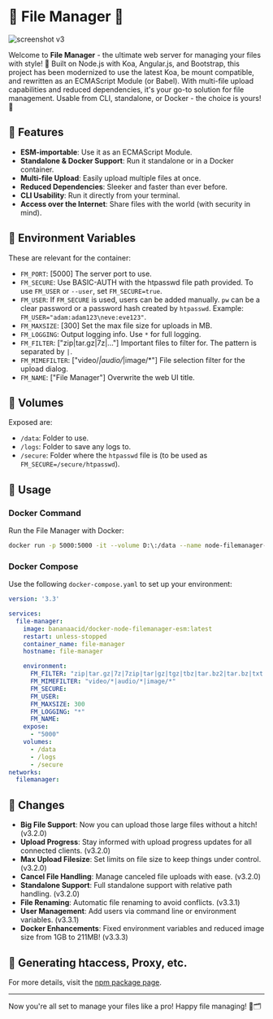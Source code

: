 # 🎉 File Manager 🎉

![screenshot v3](https://user-images.githubusercontent.com/1894723/74706364-003dd880-5217-11ea-8f26-b616f99eb39a.png)

Welcome to **File Manager** - the ultimate web server for managing your files with style! 🚀 Built on Node.js with Koa, Angular.js, and Bootstrap, this project has been modernized to use the latest Koa, be mount compatible, and rewritten as an ECMAScript Module (or Babel). With multi-file upload capabilities and reduced dependencies, it's your go-to solution for file management. Usable from CLI, standalone, or Docker - the choice is yours! 🎈

## 🌟 Features

- **ESM-importable**: Use it as an ECMAScript Module.
- **Standalone & Docker Support**: Run it standalone or in a Docker container.
- **Multi-file Upload**: Easily upload multiple files at once.
- **Reduced Dependencies**: Sleeker and faster than ever before.
- **CLI Usability**: Run it directly from your terminal.
- **Access over the Internet**: Share files with the world (with security in mind).

## 🔧 Environment Variables
These are relevant for the container:

- `FM_PORT`: [5000] The server port to use.
- `FM_SECURE`: Use BASIC-AUTH with the htpasswd file path provided. To use `FM_USER` or `--user`, set `FM_SECURE=true`.
- `FM_USER`: If `FM_SECURE` is used, users can be added manually. `pw` can be a clear password or a password hash created by `htpasswd`. Example: `FM_USER="adam:adam123\neve:eve123"`.
- `FM_MAXSIZE`: [300] Set the max file size for uploads in MB.
- `FM_LOGGING`: Output logging info. Use `*` for full logging.
- `FM_FILTER`: ["zip|tar.gz|7z|..."] Important files to filter for. The pattern is separated by `|`.
- `FM_MIMEFILTER`: ["video/*|audio/*|image/*"] File selection filter for the upload dialog.
- `FM_NAME`: ["File Manager"] Overwrite the web UI title.

## 📂 Volumes
Exposed are:

- `/data`: Folder to use.
- `/logs`: Folder to save any logs to.
- `/secure`: Folder where the `htpasswd` file is (to be used as `FM_SECURE=/secure/htpasswd`).

## 🚀 Usage

### Docker Command

Run the File Manager with Docker:
```bash
docker run -p 5000:5000 -it --volume D:\:/data --name node-filemanager-esm bananaacid/docker-node-filemanager-esm
```

### Docker Compose

Use the following `docker-compose.yaml` to set up your environment:
```yaml
version: '3.3'

services:
  file-manager:
    image: bananaacid/docker-node-filemanager-esm:latest
    restart: unless-stopped
    container_name: file-manager
    hostname: file-manager

    environment:
      FM_FILTER: "zip|tar.gz|7z|7zip|tar|gz|tgz|tbz|tar.bz2|tar.bz|txt|md|doc|docx|otf|ppt|pptx|xls|xlsx|csv|indd|jpg|jpeg|heic|heif|png|ps|svg|ai|avi|mp4|mpg|wav|flac|mpeg|mov"
      FM_MIMEFILTER: "video/*|audio/*|image/*"
      FM_SECURE:
      FM_USER:
      FM_MAXSIZE: 300
      FM_LOGGING: "*"
      FM_NAME: 
    expose:
      - "5000"
    volumes:
      - /data
      - /logs
      - /secure
networks:
  filemanager:
```

## 🔄 Changes

- **Big File Support**: Now you can upload those large files without a hitch! (v3.2.0)
- **Upload Progress**: Stay informed with upload progress updates for all connected clients. (v3.2.0)
- **Max Upload Filesize**: Set limits on file size to keep things under control. (v3.2.0)
- **Cancel File Handling**: Manage canceled file uploads with ease. (v3.2.0)
- **Standalone Support**: Full standalone support with relative path handling. (v3.2.0)
- **File Renaming**: Automatic file renaming to avoid conflicts. (v3.3.1)
- **User Management**: Add users via command line or environment variables. (v3.3.1)
- **Docker Enhancements**: Fixed environment variables and reduced image size from 1GB to 211MB! (v3.3.3)

## 🔐 Generating htaccess, Proxy, etc.
For more details, visit the [npm package page](https://www.npmjs.com/package/node-file-manager-esm).

---

Now you're all set to manage your files like a pro! Happy file managing! 🎉🗂️

